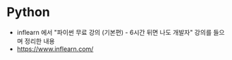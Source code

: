 # Python
- inflearn 에서 "파이썬 무료 강의 (기본편) - 6시간 뒤면 나도 개발자" 강의를 들으며 정리한 내용
- <https://www.inflearn.com/>
